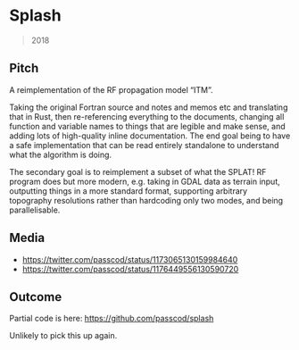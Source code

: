 # Splash

> 2018

## Pitch

A reimplementation of the RF propagation model “ITM”.

Taking the original Fortran source and notes and memos etc and translating that in Rust, then
re-referencing everything to the documents, changing all function and variable names to things that
are legible and make sense, and adding lots of high-quality inline documentation. The end goal being
to have a safe implementation that can be read entirely standalone to understand what the algorithm
is doing.

The secondary goal is to reimplement a subset of what the SPLAT! RF program does but more modern,
e.g. taking in GDAL data as terrain input, outputting things in a more standard format, supporting
arbitrary topography resolutions rather than hardcoding only two modes, and being parallelisable.

## Media

- <https://twitter.com/passcod/status/1173065130159984640>
- <https://twitter.com/passcod/status/1176449556130590720>

## Outcome

Partial code is here: <https://github.com/passcod/splash>

Unlikely to pick this up again.
